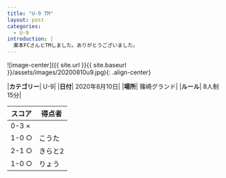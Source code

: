 ```yaml
---
title: "U-9 TM"
layout: post
categories:
  - U-9
introduction: |
  東本FCさんとTMしました。ありがとうございました。
---
```


![image-center]({{ site.url }}{{ site.baseurl }}/assets/images/20200810u9.jpg){: .align-center}

|**カテゴリー**| U-9|
|**日付**| 2020年8月10日|
|**場所**| 篠崎グランド|
|**ルール**| 8人制15分|

|スコア|得点者|
|---|----|
|0-3 ×||
|1-0 ○|こうた|
|2-1 ○|きらと2|
|1-0 ○|りょう|
